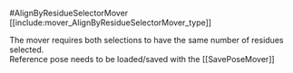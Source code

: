 #AlignByResidueSelectorMover
[[include:mover_AlignByResidueSelectorMover_type]]

The mover requires both selections to have the same number of residues selected.  
Reference pose needs to be loaded/saved with the [[SavePoseMover]]